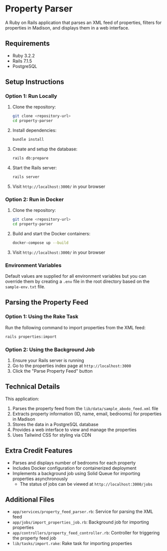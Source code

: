 # Property Parser

A Ruby on Rails application that parses an XML feed of properties, filters for properties in Madison, and displays them in a web interface.

## Requirements

- Ruby 3.2.2
- Rails 7.1.5
- PostgreSQL

## Setup Instructions

### Option 1: Run Locally

1. Clone the repository:

   ```bash
   git clone <repository-url>
   cd property-parser
   ```

2. Install dependencies:

   ```bash
   bundle install
   ```

3. Create and setup the database:

   ```bash
   rails db:prepare
   ```

4. Start the Rails server:

   ```bash
   rails server
   ```

5. Visit `http://localhost:3000/` in your browser

### Option 2: Run in Docker

1. Clone the repository:

   ```bash
   git clone <repository-url>
   cd property-parser
   ```

2. Build and start the Docker containers:

   ```bash
   docker-compose up --build
   ```

3. Visit `http://localhost:3000/` in your browser

### Environment Variables

Default values are supplied for all environment variables but you can override them by creating a `.env` file in the root directory based on the `sample-env.txt` file.

## Parsing the Property Feed

### Option 1: Using the Rake Task

Run the following command to import properties from the XML feed:

```bash
rails properties:import
```

### Option 2: Using the Background Job

1. Ensure your Rails server is running
2. Go to the properties index page at `http://localhost:3000`
3. Click the "Parse Property Feed" button

## Technical Details

This application:

1. Parses the property feed from the `lib/data/sample_abodo_feed.xml` file
2. Extracts property information (ID, name, email, bedrooms) for properties in Madison
3. Stores the data in a PostgreSQL database
4. Provides a web interface to view and manage the properties
5. Uses Tailwind CSS for styling via CDN

## Extra Credit Features

- Parses and displays number of bedrooms for each property
- Includes Docker configuration for containerized deployment
- Implements a background job using Solid Queue for importing properties asynchronously
  - The status of jobs can be viewed at `http://localhost:3000/jobs`

## Additional Files

- `app/services/property_feed_parser.rb`: Service for parsing the XML feed
- `app/jobs/import_properties_job.rb`: Background job for importing properties
- `app/controllers/property_feed_controller.rb`: Controller for triggering the property feed job
- `lib/tasks/import.rake`: Rake task for importing properties
